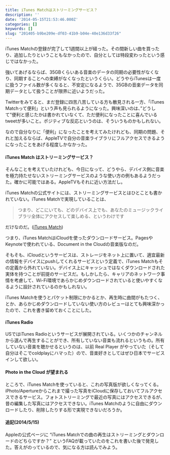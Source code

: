 ```yaml
---
title: iTunes Matchはストリーミングサービス？
description: ''
date: '2014-05-15T21:53:46.000Z'
categories: []
keywords: []
slug: "201405-b9be209e-df03-41b9-b04e-40e136d33f26"
---
```

iTunes Matchの登録が完了して1週間以上が経った。その間新しい曲を買ったり、追加したりということもなかったので、自分としては特段変わったという感じではなかった。

強いてあげるならば、35GBくらいある音楽のデータの同期の必要性がなくなり、同期することへの束縛がなくなったというくらい。どうやらiTunesは一度に扱うファイル数が多くなると、不安定になるようで、35GBの音楽データを同期データとして扱うことが限界に近いようだった。

Twitterをみてると、まだ登録に四苦八苦している方も散見される一方、「iTunes Matchって便利」という声も見られるようになった。興味深いのは、”どうして”便利と感じたかは書かれていなくて、ただ便利になったことに喜んでいるtweetが多いこと。ポジティブな反応というのは、そういうものかもしれない。

なので自分なりに「便利」になったことを考えてみたけれども、同期の問題、それと加えるならば、AppleTVで自分の音楽ライブラリにフルアクセスできるようになったことをあげる程度しかなかった。

#### iTunes Match はストリーミングサービス？

そんなことを考えていたけれども、今日になって、どうやら、デバイス側に音楽を極力持たせないストリーミングサービスのような使い方の例もあるようだった。確かに可能ではある。AppleTVもそれに近い方法だし。

iTunes Matchの公式サイトには、ストリーミングサービスとはひとことも書かれていない。iTunes Matchで実現していることは、

> つまり、どこにいても、どのデバイス上でも、あなたのミュージックライブラリ全体にアクセスして楽しめる、というわけです

だけなのだ。([iTunes Match](https://www.apple.com/jp/itunes/))

つまり、iTunes MatchはiCloudを使ったダウンロードサービス。PagesやKeynoteで使われている、Document in the Cloudの音楽版なのだ。

そもそも、iCloudというサービスは、ストレージをネット上に置いて、適宜最新の情報をデバイスにpushしてくれるサービスという定義で、iTunes Matchもその定義から外れていない。デバイス上にキャッシュではなくダウンロードされた実体を持つことが前提のサービスだ。もしかしたら、キャリアのネットワーク事情を考慮して、Wi-Fi環境であらかじめダウンロードされていると使いやすくなるように設計されているのかもしれない。

iTunes Matchを使うとパケット制限にかかるとか、再生時に曲間がもたつく、とか、あらかじめダウンロードしていない使い方のレビューはとても興味深かったので、これを書き留めておくことにした。

#### iTunes Radio

USではiTunes Radioというサービスが展開されている。いくつかのチャンネルから選んで再生することができ、所有していない音楽も流れるというもの。所有していない音楽を聴かせるというのは、以前 Real Player がやっていた（そして自分はそこでcoldplayにハマった）ので、音楽好きとしてはぜひ日本でサービスインして欲しい。

#### Photo in the Cloud が望まれる

ところで、iTunes Matchを使っていると、これの写真版が欲しくなってくる。iPhoto/Apertureからこれまで撮った写真をiCloudに保存しておいてフルアクセスできるサービス。フォトストリーミングで最近の写真にはアクセスできるが、昔の編集した写真にはアクセスできない。iTunes Matchのように自由にダウンロードしたり、削除したりする形で実現できないだろうか。

#### 追記(2014/5/15)

Appleの公式ページに “iTunes Matchでの曲の再生はストリーミングとダウンロードのどちらですか？” というFAQが載っていたのをこれを書いた後で発見した。答えがのっているので、気になる方は読んでみよう。